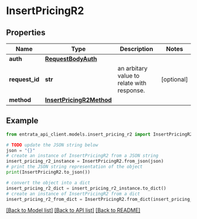 # InsertPricingR2


## Properties

Name | Type | Description | Notes
------------ | ------------- | ------------- | -------------
**auth** | [**RequestBodyAuth**](RequestBodyAuth.md) |  | 
**request_id** | **str** | an arbitary value to relate with response. | [optional] 
**method** | [**InsertPricingR2Method**](InsertPricingR2Method.md) |  | 

## Example

```python
from entrata_api_client.models.insert_pricing_r2 import InsertPricingR2

# TODO update the JSON string below
json = "{}"
# create an instance of InsertPricingR2 from a JSON string
insert_pricing_r2_instance = InsertPricingR2.from_json(json)
# print the JSON string representation of the object
print(InsertPricingR2.to_json())

# convert the object into a dict
insert_pricing_r2_dict = insert_pricing_r2_instance.to_dict()
# create an instance of InsertPricingR2 from a dict
insert_pricing_r2_from_dict = InsertPricingR2.from_dict(insert_pricing_r2_dict)
```
[[Back to Model list]](../README.md#documentation-for-models) [[Back to API list]](../README.md#documentation-for-api-endpoints) [[Back to README]](../README.md)


